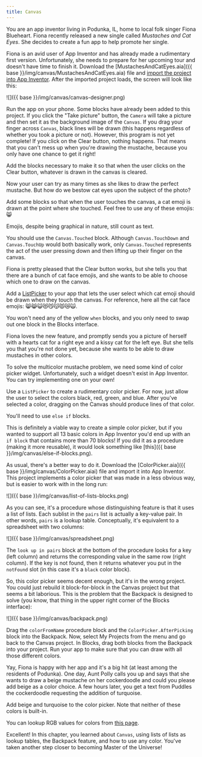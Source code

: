 ```yaml
---
title: Canvas
---
```


You are an app inventor living in Podunka, IL, home to local folk singer Fiona Blueheart. Fiona recently released a new single called *Mustaches and Cat Eyes*. She decides to create a fun app to help promote her single.

Fiona is an avid user of App Inventor and has already made a rudimentary first version. Unfortunately, she needs to prepare for her upcoming tour and doesn't have time to finish it. Download the [MustachesAndCatEyes.aia]({{ base }}/img/canvas/MustachesAndCatEyes.aia) file and [import the project into App Inventor](../import-project). After the imported project loads, the screen will look like this:

![]({{ base }}/img/canvas/canvas-designer.png)

Run the app on your phone. Some blocks have already been added to this project. If you click the "Take picture" button, the `Camera` will take a picture and then set it as the background image of the `Canvas`. If you drag your finger across `Canvas`, black lines will be drawn (this happens regardless of whether you took a picture or not). However, this program is not yet complete! If you click on the Clear button, nothing happens. That means that you can't mess up when you're drawing the mustache, because you only have one chance to get it right!

<div class="exercise">
  <p>Add the blocks necessary to make it so that when the user clicks on the Clear button, whatever is drawn in the canvas is cleared.</p>
</div>

Now your user can try as many times as she likes to draw the perfect mustache. But how do we bestow cat eyes upon the subject of the photo?

<div class="exercise">
  <p>Add some blocks so that when the user touches the canvas, a cat emoji is drawn at the point where she touched. Feel free to use any of these emojis: 😸</p>

  <p class="hint">Emojis, despite being graphical in nature, still count as text.</p>

  <p class="hint">You should use the <code>Canvas.Touched</code> block. Although <code>Canvas.TouchDown</code> and <code>Canvas.TouchUp</code> would both basically work, only <code>Canvas.Touched</code> represents the act of the user pressing down and then lifting up their finger on the canvas.</p>
</div>

Fiona is pretty pleased that the Clear button works, but she tells you that there are a bunch of cat face emojis, and she wants to be able to choose which one to draw on the canvas.

<div class="exercise">
  <p>Add a <a href="http://ai2.appinventor.mit.edu/reference/components/userinterface.html#ListPicker">ListPicker</a> to your app that lets the user select which cat emoji should be drawn when they touch the canvas. For reference, here all the cat face emojis: 😸😹😺😻😼😽😾😿🙀.</p>

  <p class="hint">You won't need any of the yellow <code>when</code> blocks, and you only need to swap out one block in the Blocks interface.</p>
</div>

Fiona loves the new feature, and promptly sends you a picture of herself with a hearts cat for a right eye and a kissy cat for the left eye. But she tells you that you're not done yet, because she wants to be able to draw mustaches in other colors.

To solve the multicolor mustache problem, we need some kind of color picker widget. Unfortunately, such a widget doesn't exist in App Inventor. You can try implementing one on your own!

<div class="exercise">
  <p>Use a <code>ListPicker</code> to create a rudimentary color picker. For now, just allow the user to select the colors black, red, green, and blue. After you've selected a color, dragging on the Canvas should produce lines of that color.</p>

  <p class="hint">You'll need to use <code>else if</code> blocks.</p>
</div>

This is definitely a viable way to create a simple color picker, but if you wanted to support all 13 basic colors in App Inventor you'd end up with an `if block` that contains more than 70 blocks! If you did it as a procedure (making it more reusable), it would look something like [this]({{ base }}/img/canvas/else-if-blocks.png).

As usual, there's a better way to do it. Download the [ColorPicker.aia]({{ base }}/img/canvas/ColorPicker.aiai) file and import it into App Inventor. This project implements a color picker that was made in a less obvious way, but is easier to work with in the long run:

![]({{ base }}/img/canvas/list-of-lists-blocks.png)

As you can see, it's a procedure whose distinguishing feature is that it uses a list of lists. Each sublist in the `pairs` list is actually a key-value pair. In other words, `pairs` is a lookup table. Conceptually, it's equivalent to a spreadsheet with two columns:

![]({{ base }}/img/canvas/spreadsheet.png)

The `look up in pairs` block at the bottom of the procedure looks for a key (left column) and returns the corresponding value in the same row (right column). If the key is not found, then it returns whatever you put in the `notFound` slot (in this case it's a `black` color block).

So, this color picker seems decent enough, but it's in the wrong project. You could just rebuild it block-for-block in the Canvas project but that seems a bit laborious. This is the problem that the Backpack is designed to solve (you know, that thing in the upper right corner of the Blocks interface):

![]({{ base }}/img/canvas/backpack.png)

Drag the `colorFromName` procedure block and the `ColorPicker.AfterPicking` block into the Backpack. Now, select My Projects from the menu and go back to the Canvas project. In Blocks, drag both blocks from the Backpack into your project. Run your app to make sure that you can draw with all those different colors.

Yay, Fiona is happy with her app and it's a big hit (at least among the residents of Podunka). One day, Aunt Polly calls you up and says that she wants to draw a beige mustache on her cockerdoodle and could you please add beige as a color choice. A few hours later, you get a text from Puddles the cockerdoodle requesting the addition of turquoise.

<div class="exercise">
  <p>Add beige and turquoise to the color picker. Note that neither of these colors is built-in.</p>

  <p class="hint">You can lookup RGB values for colors from <a href="http://www.w3schools.com/tags/ref_color_tryit.asp">this page</a>.</p>
</div>

Excellent! In this chapter, you learned about `Canvas`, using lists of lists as lookup tables, the Backpack feature, and how to use any color. You've taken another step closer to becoming Master of the Universe!

